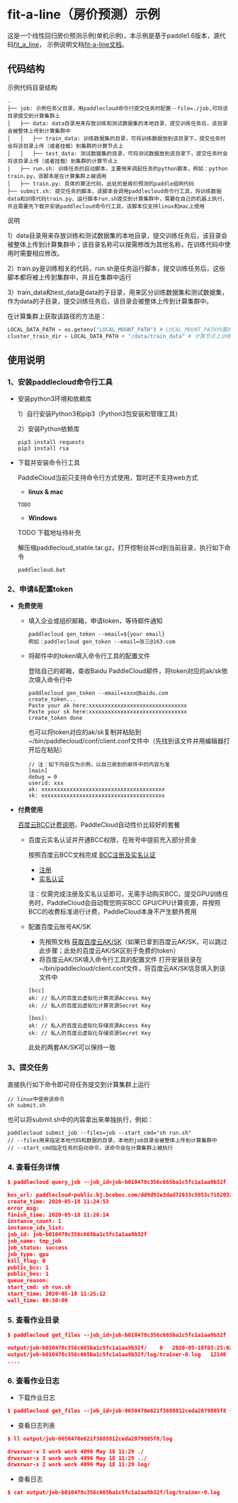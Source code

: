 # fit-a-line（房价预测）示例
这是一个线性回归房价预测示例(单机示例)，本示例是基于paddle1.6版本，源代码[fit_a_line](https://github.com/PaddlePaddle/book/blob/for_paddle1.6/01.fit_a_line)， 示例说明文档[fit-a-line文档](https://github.com/PaddlePaddle/book/blob/for_paddle1.6/01.fit_a_line/README.cn.md)。

## 代码结构

示例代码目录结构
```
.
├── job: 示例任务父目录，用paddlecloud命令行提交任务时配置--file=./job,可将该目录提交到计算集群上
│   ├── data: data目录用来存放训练和测试数据集的本地目录，提交训练任务后，该目录会被整体上传到计算集群中
│   │   ├── train_data: 训练数据集的目录，可将训练数据放到该目录下，提交任务时会将该目录上传（或者挂载）到集群的计算节点上
│   │   ├── test_data: 测试数据集的目录，可将测试数据放到该目录下，提交任务时会将该目录上传（或者挂载）到集群的计算节点上
│   ├── run.sh: 训练任务的启动脚本，主要用来调起任务的python脚本，例如：python train.py，该脚本是在计算集群上被调用
│   ├── train.py: 具体的算法代码，此处的是房价预测的paddle组网代码
├── submit.sh: 提交任务的脚本，该脚本会调用paddlecloud命令行工具，将训练数据data和训练代码train.py、运行脚本run.sh提交到计算集群中，需要在自己的机器上执行，并且需要先下载并安装paddlecloud命令行工具，该脚本仅支持linux和mac上使用
```

说明


1）data目录用来存放训练和测试数据集的本地目录，提交训练任务后，该目录会被整体上传到计算集群中；该目录名称可以按需修改为其他名称，在训练代码中使用时需要相应修改。


2）train.py是训练相关的代码，run.sh是任务运行脚本，提交训练任务后，这些脚本都将被上传到集群中，并且在集群中运行


3）train_data和test_data是data的子目录，用来区分训练数据集和测试数据集，作为data的子目录，提交训练任务后，该目录会被整体上传到计算集群中。


在计算集群上获取该路径的方法是：
```python
LOCAL_DATA_PATH = os.getenv("LOCAL_MOUNT_PATH") # LOCAL_MOUNT_PATH内置的环境变量，直接获取该值即可
cluster_train_dir = LOCAL_DATA_PATH + "/data/train_data" # 计算节点上训练数据的路径
```

## 使用说明

### 1、安装paddlecloud命令行工具


   - 安装python3环境和依赖库
   
   
      1）自行安装Python3和pip3（Python3包安装和管理工具）
   

      2）安装Python依赖库
   
      ```shell
      pip3 install requests
      pip3 install rsa
      ```

   - 下载并安装命令行工具


     PaddleCloud当前只支持命令行方式使用，暂时还不支持web方式

     - **linux & mac**
     ```shell
     TODO
     ```

     - **Windows**

     TODO 下载地址待补充


     解压缩paddlecloud_stable.tar.gz，打开控制台并cd到当前目录，执行如下命令
     ```shell
     paddlecloud.bat
     ```
### 2、申请&配置token
- **免费使用**
   - 填入企业或组织邮箱，申请token，等待邮件通知
  
     ```
     paddlecloud gen_token --email=${your email}
     例如：paddlecloud gen_token --email=张三@163.com
     ```
     
   - 将邮件中的token填入命令行工具的配置文件
   
   
     登陆自己的邮箱，查收Baidu PaddleCloud邮件，将token对应的ak/sk依次填入命令行中
     ```
     paddlecloud gen_token --email=xxxx@baidu.com
     create_token...
     Paste your ak here:xxxxxxxxxxxxxxxxxxxxxxxxxxxxxxx
     Paste your sk here:xxxxxxxxxxxxxxxxxxxxxxxxxxxxxxx
     create_token done
     ```
     
     也可以将token对应的ak/sk复制并粘贴到~/bin/paddlecloud/conf/client.conf文件中（先找到该文件并用编辑器打开后在粘贴）
     ```shell
     // 注：如下内容仅为示例，以自己收到的邮件中的内容为准
     [main]
     debug = 0
     userid: xxx
     ak: xxxxxxxxxxxxxxxxxxxxxxxxxxxxxxxxxxxxxxx
     sk: xxxxxxxxxxxxxxxxxxxxxxxxxxxxxxxxxxxxxxx
     ```
- **付费使用**

   [百度云BCC计费说明](https://cloud.baidu.com/doc/BCC/s/Ajy6x35ik)，PaddleCloud自动性价比较好的套餐
   - 百度云实名认证并开通BCC权限，在账号中提前充入部分资金

     按照百度云BCC文档完成 [BCC注册及实名认证](https://cloud.baidu.com/doc/BCC/s/3k4torn21#%E6%B3%A8%E5%86%8C%E5%8F%8A%E5%AE%9E%E5%90%8D%E8%AE%A4%E8%AF%81)
     - [注册](https://cloud.baidu.com/doc/UserGuide/s/ejwvy3fo2#%E6%B3%A8%E5%86%8C%E7%99%BE%E5%BA%A6%E8%B4%A6%E5%8F%B7)
     - [实名认证](https://cloud.baidu.com/doc/UserGuide/s/8jwvy3c96)
     
     注：仅需完成注册及实名认证即可，无需手动购买BCC，提交GPU训练任务时，PaddleCloud会自动帮您购买BCC GPU/CPU计算资源，并按照BCC的收费标准进行计费，PaddleCloud本身不产生额外费用
     
   - 配置百度云账号AK/SK
      - 先按照文档 [获取百度云AK/SK](https://cloud.baidu.com/doc/Reference/s/9jwvz2egb)（如果已拿到百度云AK/SK，可以跳过此步骤；此处的百度云AK/SK区别于免费的token）
      - 将百度云AK/SK填入命令行工具的配置文件
      打开安装目录在~/bin/paddlecloud/client.conf文件，将百度云AK/SK信息填入到该文件中
      ```shell
      [bcc]
      ak: // 私人的百度云虚拟化计算资源Access Key
      sk: // 私人的百度云虚拟化计算资源Secret Key
 
      [bos]:
      ak: // 私人的百度云虚拟化存储资源Access Key
      sk: // 私人的百度云虚拟化存储资源Secret Key
      ```
      此处的两套AK/SK可以保持一致

### 3、提交任务

  直接执行如下命令即可将任务提交到计算集群上运行
  ```shell
  // linux中使用该命令
  sh submit.sh
  ```
  也可以将submit.sh中的内容拿出来单独执行，例如：
  ```shell
  paddlecloud submit_job --files=job --start_cmd="sh run.sh"
  // --files用来指定本地代码和数据的目录，本地的job目录会被整体上传到计算集群中
  // --start_cmd指定任务的启动命令，该命令会在计算集群上被执行
  ```
### 4. 查看任务详情
```json
$ paddlecloud query_job --job_id=job-b010478c356c665ba1c5fc1a1aa9b32f

bos_url: paddlecloud-public.bj.bcebos.com/dd9d92e3dad72633c5053c718203204d/job
create_time: 2020-05-18 11:24:53
error_msg:
finish_time: 2020-05-18 11:26:14
instance_count: 1
instance_ids_list:
job_id: job-b010478c356c665ba1c5fc1a1aa9b32f
job_name: tmp_job
job_status: success
job_type: gpu
kill_flag: 0
public_bcc: 1
public_bos: 1
queue_reason:
start_cmd: sh run.sh
start_time: 2020-05-18 11:25:12
wall_time: 00:30:00
```
### 5. 查看作业目录
```json
$ paddlecloud get_files --job_id=job-b010478c356c665ba1c5fc1a1aa9b32f

output/job-b010478c356c665ba1c5fc1a1aa9b32f/	0	2020-05-18T03:25:02Z
output/job-b010478c356c665ba1c5fc1a1aa9b32f/log/trainer-0.log	12140	2020-05-18T03:25:46Z
....
```

### 6. 查看作业日志

- 下载作业日志
```json
$ paddlecloud get_files --job_id=job-0650470e621f3688812ceda2079805f8 --prefix=output --download=1
```

- 查看日志列表
```json
$ ll output/job-0650470e621f3688812ceda2079805f8/log

drwxrwxr-x 3 work work 4096 May 18 11:29 ./
drwxrwxr-x 3 work work 4096 May 18 11:29 ../
drwxrwxr-x 2 work work 4096 May 18 11:29 log/
```

- 查看日志
```json
$ cat output/job-b010478c356c665ba1c5fc1a1aa9b32f/log/trainer-0.log
```
